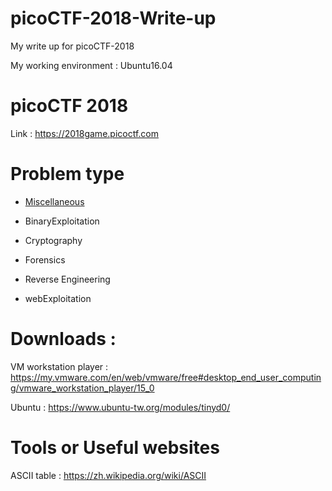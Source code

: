 # picoCTF-2018-Write-up
My write up for picoCTF-2018

My working environment : Ubuntu16.04

# picoCTF 2018

Link : https://2018game.picoctf.com

# Problem type

 - [Miscellaneous](#Miscellaneous)

 * BinaryExploitation

 * Cryptography

 * Forensics

 * Reverse Engineering

 * webExploitation
  
# Downloads : 

VM workstation player : https://my.vmware.com/en/web/vmware/free#desktop_end_user_computing/vmware_workstation_player/15_0

Ubuntu : https://www.ubuntu-tw.org/modules/tinyd0/

# Tools or Useful websites

ASCII table : https://zh.wikipedia.org/wiki/ASCII 
